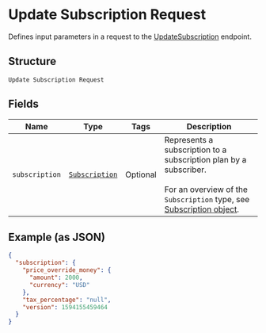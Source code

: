 
# Update Subscription Request

Defines input parameters in a request to the
[UpdateSubscription](../../doc/api/subscriptions.md#update-subscription) endpoint.

## Structure

`Update Subscription Request`

## Fields

| Name | Type | Tags | Description |
|  --- | --- | --- | --- |
| `subscription` | [`Subscription`](../../doc/models/subscription.md) | Optional | Represents a subscription to a subscription plan by a subscriber.<br><br>For an overview of the `Subscription` type, see<br>[Subscription object](../../https://developer.squareup.com/docs/subscriptions-api/overview#subscription-object-overview). |

## Example (as JSON)

```json
{
  "subscription": {
    "price_override_money": {
      "amount": 2000,
      "currency": "USD"
    },
    "tax_percentage": "null",
    "version": 1594155459464
  }
}
```

